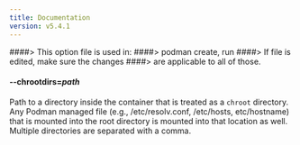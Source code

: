 ```yaml
---
title: Documentation
version: v5.4.1
---
```


####> This option file is used in:
####>   podman create, run
####> If file is edited, make sure the changes
####> are applicable to all of those.
#### **--chrootdirs**=*path*

Path to a directory inside the container that is treated as a `chroot` directory.
Any Podman managed file (e.g., /etc/resolv.conf, /etc/hosts, etc/hostname) that is mounted into the root directory is mounted into that location as well.
Multiple directories are separated with a comma.
